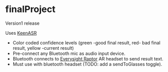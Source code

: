 # finalProject
Version1 release   

Uses [KeenASR](https://keenresearch.com/)    

* Color coded confidence levels (green -good final result, red- bad final result, yellow -current result)   
* Pre-connect any Bluetooth mic as audio input device.   
* Bluetooth connects to [Everysight Raptor](https://everysight.com/) AR headset to send result text.  
* Must use with bluetooth headset (TODO: add a sendToGlasses toggle).  
